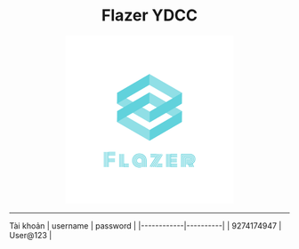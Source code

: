 <div align="center">

# Flazer YDCC

<img src="./preview/facebook_profile_image.png" width="60%">

</div>

---

Tài khoản
| username   | password |
|------------|----------|
| 9274174947 | User@123 |
